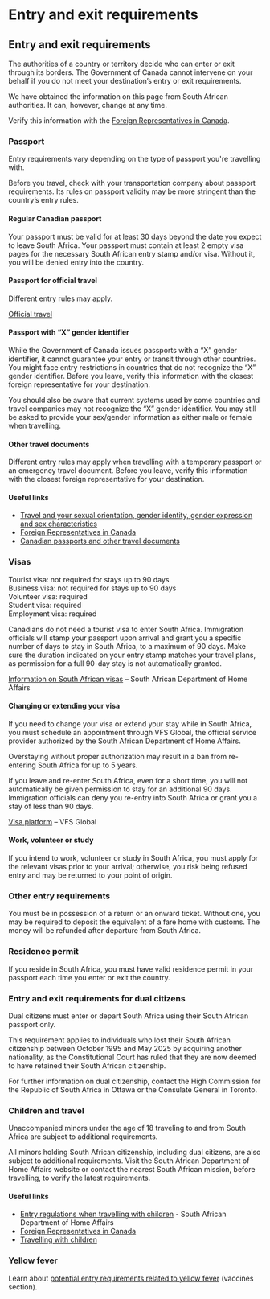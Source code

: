 # Entry and exit requirements

## Entry and exit requirements

The authorities of a country or territory decide who can enter or exit through its borders. The Government of Canada cannot intervene on your behalf if you do not meet your destination’s entry or exit requirements.

We have obtained the information on this page from South African authorities. It can, however, change at any time.

Verify this information with the [Foreign Representatives in Canada](https://www.international.gc.ca/protocol-protocole/reps.aspx?lang=eng).

### Passport

Entry requirements vary depending on the type of passport you're travelling with.

Before you travel, check with your transportation company about passport requirements. Its rules on passport validity may be more stringent than the country’s entry rules.

#### Regular Canadian passport

Your passport must be valid for at least 30 days beyond the date you expect to leave South Africa. Your passport must contain at least 2 empty visa pages for the necessary South African entry stamp and/or visa. Without it, you will be denied entry into the country.

#### Passport for official travel

Different entry rules may apply.

[Official travel](https://www.canada.ca/en/immigration-refugees-citizenship/services/canadian-passports/official-travel.html)

#### Passport with “X” gender identifier

While the Government of Canada issues passports with a “X” gender identifier, it cannot guarantee your entry or transit through other countries. You might face entry restrictions in countries that do not recognize the “X” gender identifier. Before you leave, verify this information with the closest foreign representative for your destination.

You should also be aware that current systems used by some countries and travel companies may not recognize the “X” gender identifier. You may still be asked to provide your sex/gender information as either male or female when travelling.

#### Other travel documents

Different entry rules may apply when travelling with a temporary passport or an emergency travel document. Before you leave, verify this information with the closest foreign representative for your destination.

#### Useful links

* [Travel and your sexual orientation, gender identity, gender expression and sex characteristics](https://travel.gc.ca/travelling/health-safety/lgbt-travel)
* [Foreign Representatives in Canada](https://www.international.gc.ca/protocol-protocole/reps.aspx?lang=eng)
* [Canadian passports and other travel documents](http://www.canada.ca/passport)

### Visas

Tourist visa: not required for stays up to 90 days  
Business visa: not required for stays up to 90 days  
Volunteer visa: required  
Student visa: required  
Employment visa: required

Canadians do not need a tourist visa to enter South Africa. Immigration officials will stamp your passport upon arrival and grant you a specific number of days to stay in South Africa, to a maximum of 90 days. Make sure the duration indicated on your entry stamp matches your travel plans, as permission for a full 90-day stay is not automatically granted.

[Information on South African visas](https://www.dha.gov.za/index.php/immigration-services/types-of-visas) – South African Department of Home Affairs

#### Changing or extending your visa

If you need to change your visa or extend your stay while in South Africa, you must schedule an appointment through VFS Global, the official service provider authorized by the South African Department of Home Affairs.

Overstaying without proper authorization may result in a ban from re-entering South Africa for up to 5 years.

If you leave and re-enter South Africa, even for a short time, you will not automatically be given permission to stay for an additional 90 days. Immigration officials can deny you re-entry into South Africa or grant you a stay of less than 90 days.

[Visa platform](https://visa.vfsglobal.com/zaf/en/dha) – VFS Global

#### Work, volunteer or study

If you intend to work, volunteer or study in South Africa, you must apply for the relevant visas prior to your arrival; otherwise, you risk being refused entry and may be returned to your point of origin.

### Other entry requirements

You must be in possession of a return or an onward ticket. Without one, you may be required to deposit the equivalent of a fare home with customs. The money will be refunded after departure from South Africa.

### Residence permit

If you reside in South Africa, you must have valid residence permit in your passport each time you enter or exit the country.

### Entry and exit requirements for dual citizens

Dual citizens must enter or depart South Africa using their South African passport only.

This requirement applies to individuals who lost their South African citizenship between October 1995 and May 2025 by acquiring another nationality, as the Constitutional Court has ruled that they are now deemed to have retained their South African citizenship.

For further information on dual citizenship, contact the High Commission for the Republic of South Africa in Ottawa or the Consulate General in Toronto.

### Children and travel

Unaccompanied minors under the age of 18 traveling to and from South Africa are subject to additional requirements.

All minors holding South African citizenship, including dual citizens, are also subject to additional requirements. Visit the South African Department of Home Affairs website or contact the nearest South African mission, before travelling, to verify the latest requirements.

#### Useful links

* [Entry regulations when travelling with children](https://www.dha.gov.za/index.php/civic-services/travel-requirements-for-children) - South African Department of Home Affairs
* [Foreign Representatives in Canada](https://www.international.gc.ca/protocol-protocole/reps.aspx?lang=eng&_ga=2.75493394.1496566192.1698612653-1405742948.1680118138)
* [Travelling with children](http://travel.gc.ca/travelling/children)

### Yellow fever

Learn about [potential entry requirements related to yellow fever](#health) (vaccines section).